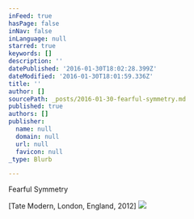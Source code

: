 ```yaml
---
inFeed: true
hasPage: false
inNav: false
inLanguage: null
starred: true
keywords: []
description: ''
datePublished: '2016-01-30T18:02:28.399Z'
dateModified: '2016-01-30T18:01:59.336Z'
title: ''
author: []
sourcePath: _posts/2016-01-30-fearful-symmetry.md
published: true
authors: []
publisher:
  name: null
  domain: null
  url: null
  favicon: null
_type: Blurb

---
```

Fearful Symmetry 

\[Tate Modern, London, England, 2012\]
![](https://the-grid-user-content.s3-us-west-2.amazonaws.com/3417ca9b-d3b0-4c31-9e87-d0cfe8fb9700.jpg)